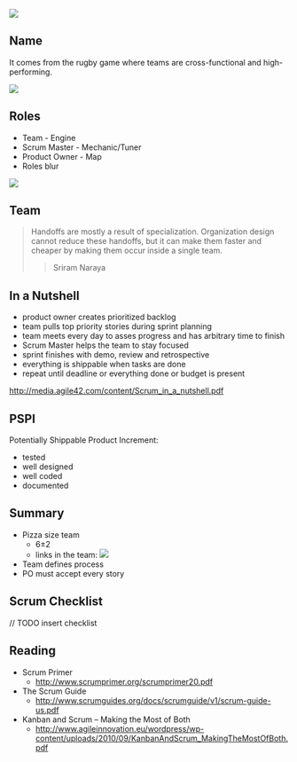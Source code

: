 ![](https://www.scrum.org/Portals/0/Skins/Scrum//images/logo-notag_275x64.png)

## Name
It comes from the rugby game where teams are cross-functional and
high-performing.

![](https://upload.wikimedia.org/wikipedia/commons/1/1a/ST_vs_Gloucester_-_Match_-_23.JPG)

## Roles
* Team - Engine
* Scrum Master - Mechanic/Tuner
* Product Owner - Map
* Roles blur

![](http://www.agilenutshell.com/assets/how-is-agile-different/rolesblur.png)

## Team

> Handoffs are mostly a result of specialization.
Organization design cannot reduce these handoffs, but it can make them faster
and cheaper by making them occur inside a single team.
>> Sriram Naraya

## In a Nutshell

* product owner creates prioritized backlog
* team pulls top priority stories during sprint planning
* team meets every day to asses progress and has arbitrary time to finish
* Scrum Master helps the team to stay focused
* sprint finishes with demo, review and retrospective
* everything is shippable when tasks are done
* repeat until deadline or everything done or budget is present

http://media.agile42.com/content/Scrum_in_a_nutshell.pdf

## PSPI

Potentially Shippable Product Increment:

* tested
* well designed
* well coded
* documented

## Summary
* Pizza size team
  * 6±2
  * links in the team: ![](https://latex.artofproblemsolving.com/6/4/f/64f8070867b03b0dc224db7e741135e07f4502c6.png)
* Team defines process
* PO must accept every story

## Scrum Checklist

// TODO insert checklist

## Reading

* Scrum Primer
  * http://www.scrumprimer.org/scrumprimer20.pdf
* The Scrum Guide
  * http://www.scrumguides.org/docs/scrumguide/v1/scrum-guide-us.pdf
* Kanban and Scrum – Making the Most of Both
  * http://www.agileinnovation.eu/wordpress/wp-content/uploads/2010/09/KanbanAndScrum_MakingTheMostOfBoth.pdf
